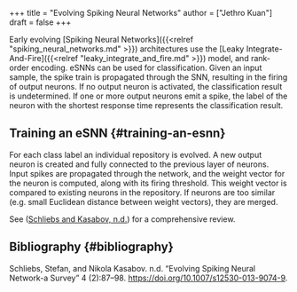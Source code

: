 +++
title = "Evolving Spiking Neural Networks"
author = ["Jethro Kuan"]
draft = false
+++

Early evolving [Spiking Neural Networks]({{<relref "spiking_neural_networks.md" >}}) architectures use the [Leaky
Integrate-And-Fire]({{<relref "leaky_integrate_and_fire.md" >}}) model, and rank-order encoding. eSNNs can be used for
classification. Given an input sample, the spike train is propagated through the
SNN, resulting in the firing of output neurons. If no output neuron is
activated, the classification result is undetermined. If one or more output
neurons emit a spike, the label of the neuron with the shortest response time
represents the classification result.

## Training an eSNN {#training-an-esnn}

For each class label an individual repository is evolved. A new output
neuron is created and fully connected to the previous layer of
neurons. Input spikes are propagated through the network, and the
weight vector for the neuron is computed, along with its firing
threshold. This weight vector is compared to existing neurons in the
repository. If neurons are too similar (e.g. small Euclidean distance
between weight vectors), they are merged.

See ([Schliebs and Kasabov, n.d.](#org71db767)) for a
comprehensive review.

## Bibliography {#bibliography}

<a id="org71db767"></a>Schliebs, Stefan, and Nikola Kasabov. n.d. “Evolving Spiking Neural Network-a Survey” 4 (2):87–98. <https://doi.org/10.1007/s12530-013-9074-9>.
